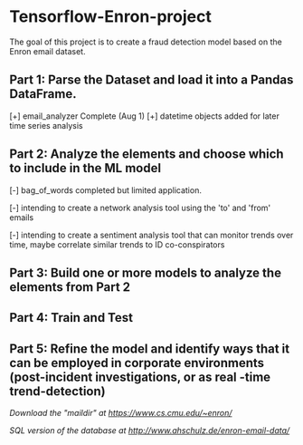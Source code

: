 # Tensorflow-Enron-project

The goal of this project is to create a fraud detection model based on the Enron email dataset.

## Part 1: Parse the Dataset and load it into a Pandas DataFrame.

  [+] email_analyzer Complete (Aug 1)
  [+] datetime objects added for later time series analysis

## Part 2: Analyze the elements and choose which to include in the ML model

  [-] bag_of_words completed but limited application.
  
  [-] intending to create a network analysis tool using the 'to' and 'from' emails
  
  [-] intending to create a sentiment analysis tool that can monitor trends over time, maybe correlate similar trends to ID co-conspirators

## Part 3: Build one or more models to analyze the elements from Part 2

## Part 4: Train and Test

## Part 5: Refine the model and identify ways that it can be employed in corporate environments (post-incident investigations, or as real -time trend-detection)

*Download the "maildir" at https://www.cs.cmu.edu/~enron/*

*SQL version of the database at http://www.ahschulz.de/enron-email-data/*

